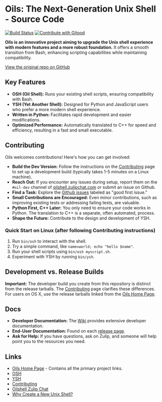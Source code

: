 # Oils: The Next-Generation Unix Shell - Source Code

[![Build Status](https://github.com/oils-for-unix/oils/actions/workflows/all-builds.yml/badge.svg?branch=master)](https://github.com/oils-for-unix/oils/actions/workflows/all-builds.yml)
<a href="https://gitpod.io/from-referrer/">
  <img src="https://img.shields.io/badge/Contribute%20with-Gitpod-908a85?logo=gitpod" alt="Contribute with Gitpod" />
</a>

**Oils is an innovative project aiming to upgrade the Unix shell experience with modern features and a more robust foundation.** It offers a smooth transition from Bash, enhancing scripting capabilities while maintaining compatibility.

[View the original repo on GitHub](https://github.com/oils-for-unix/oils)

## Key Features

*   **OSH (Oil Shell):** Runs your existing shell scripts, ensuring compatibility with Bash.
*   **YSH (Yet Another Shell):** Designed for Python and JavaScript users who prefer a more modern shell experience.
*   **Written in Python:** Facilitates rapid development and easier modifications.
*   **Optimized Performance:** Automatically translated to C++ for speed and efficiency, resulting in a fast and small executable.

## Contributing

Oils welcomes contributions! Here's how you can get involved:

*   **Build the Dev Version:** Follow the instructions on the [Contributing](https://github.com/oils-for-unix/oils/wiki/Contributing) page to set up a development build (typically takes 1-5 minutes on a Linux machine).
*   **Reach Out:** If you encounter any issues during setup, report them on the `#oil-dev` channel of [oilshell.zulipchat.com](https://oilshell.zulipchat.com/) or submit an issue on Github.
*   **Find a Task:** Explore the [Github issues](https://github.com/oils-for-unix/oils/issues?q=is%3Aissue+is%3Aopen+label%3A%22good+first+issue%22) labeled as "good first issue."
*   **Small Contributions are Encouraged:**  Even minor contributions, such as improving existing tests or addressing failing tests, are valuable.
*   **Python First, C++ Later:** You only need to ensure your code works in Python. The translation to C++ is a separate, often automated, process.
*   **Shape the Future:** Contribute to the design and development of YSH.

### Quick Start on Linux (after following Contributing instructions)

1.  Run `bin/osh` to interact with the shell.
2.  Try a simple command, like `name=world; echo "hello $name"`.
3.  Run your shell scripts using `bin/osh myscript.sh`.
4.  Experiment with YSH by running `bin/ysh`.

## Development vs. Release Builds

**Important:** The developer build you create from this repository is distinct from the release tarballs. The [Contributing](https://github.com/oils-for-unix/oils/wiki/Contributing) page clarifies these differences. For users on OS X, use the release tarballs linked from the [Oils Home Page](https://oils.pub/).

## Docs

*   **Developer Documentation:** The [Wiki](https://github.com/oils-for-unix/oils/wiki) provides extensive developer documentation.
*   **End-User Documentation:**  Found on each [release page](https://oils.pub/releases.html).
*   **Ask for Help:**  If you have questions, ask on Zulip, and someone will help point you to the resources you need.

## Links

*   [Oils Home Page](https://oils.pub/) - Contains all the primary project links.
*   [OSH](https://oils.pub/cross-ref.html#OSH)
*   [YSH](https://oils.pub/cross-ref.html#YSH)
*   [Contributing](https://github.com/oils-for-unix/oils/wiki/Contributing)
*   [Oilshell Zulip Chat](https://oilshell.zulipchat.com/)
*   [Why Create a New Unix Shell?](https://www.oilshell.org/blog/2021/01/why-a-new-shell.html)